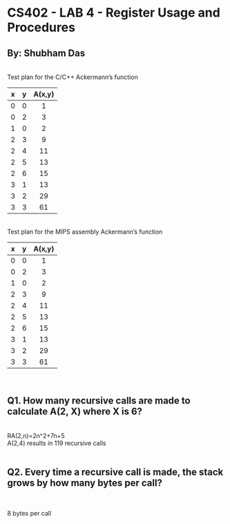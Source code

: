 # CS402 - LAB 4 - Register Usage and Procedures
## By: Shubham Das

<br>
Test plan for the C/C++ Ackermann’s function

|x|y|A(x,y)|
|-|-|:---:|
|0|0|1|
|0|2|3|
|1|0|2|
|2|3|9|
|2|4|11|
|2|5|13|
|2|6|15|
|3|1|13|
|3|2|29|
|3|3|61|

<br>
Test plan for the MIPS assembly Ackermann’s function

|x|y|A(x,y)|
|-|-|:---:|
|0|0|1|
|0|2|3|
|1|0|2|
|2|3|9|
|2|4|11|
|2|5|13|
|2|6|15|
|3|1|13|
|3|2|29|
|3|3|61|

<br>

## Q1. How many recursive calls are made to calculate A(2, X) where X is 6?

<br>
RA(2,n)=2n^2+7n+5
<br>
A(2,4) results in 119 recursive calls
<br>
<br>

## Q2. Every time a recursive call is made, the stack grows by how many bytes per call?

<br>

8 bytes per call